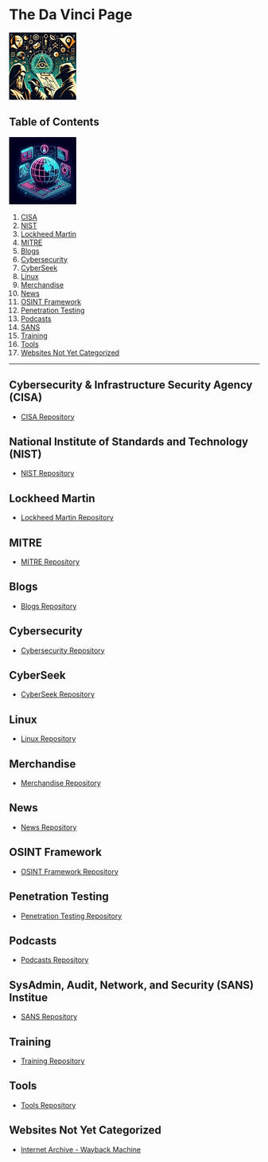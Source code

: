 # The Da Vinci Page
![](https://github.com/Cra5h-Ov3rrid3/The-Da-Vinci-Page/blob/afc5b7bfa30dedd44661052bb3e60e4821d008e7/TDVP/TDVP_01.jpg)
## Table of Contents
![](https://github.com/Cra5h-Ov3rrid3/The-Da-Vinci-Page/blob/e8008dd7d8677ccb08e75e0f09b77101477a59bf/TDVP/TDVP_02.jpg)
1.  [CISA]()
2.  [NIST]()
3.  [Lockheed Martin]()
4.  [MITRE]()
5.  [Blogs]()
6.  [Cybersecurity]()
7.  [CyberSeek]()
8.  [Linux]()
9.  [Merchandise]()
10. [News]()
11. [OSINT Framework]()
12. [Penetration Testing]()
13. [Podcasts]()
14. [SANS]()
15. [Training]()
16. [Tools]()
17. [Websites Not Yet Categorized]()
---
## Cybersecurity & Infrastructure Security Agency (CISA)
 - [CISA Repository](https://github.com/Cra5h-Ov3rrid3/Cybersecurity-Infrastructure-Security-Agency.git)
## National Institute of Standards and Technology (NIST)
 - [NIST Repository](https://github.com/Cra5h-Ov3rrid3/National-Institute-of-Standards-and-Technology.git)
## Lockheed Martin
 - [Lockheed Martin Repository](https://github.com/Cra5h-Ov3rrid3/Lockheed-Martin.git)
## MITRE
 - [MITRE Repository](https://github.com/Cra5h-Ov3rrid3/MITRE/blob/a3ef8b932dc23a6d9d63a6a0404c27881847448a/README.md)
## Blogs
 - [Blogs Repository](https://github.com/Cra5h-Ov3rrid3/Blogs/blob/4ada97c5160c4abfeacc0df49462ca63837292cb/README.md)
## Cybersecurity
 - [Cybersecurity Repository](https://github.com/Cra5h-Ov3rrid3/Cybersecurity/blob/cc5f26b936253c3cc8d6bebd1d2f3b6aa2c8837b/README.md)
## CyberSeek
 - [CyberSeek Repository](https://github.com/Cra5h-Ov3rrid3/CyberSeek/blob/2e3bd8741dcb7995d854e7f18c9c8a2dd86b8a6e/README.md)
## Linux
 - [Linux Repository](https://github.com/Cra5h-Ov3rrid3/Linux/blob/bb0e7739cc9911fae22a2ea58e40c2a7abae2098/README.md)
## Merchandise
 - [Merchandise Repository](https://github.com/Cra5h-Ov3rrid3/Merchandise.git)
## News
 - [News Repository](https://github.com/Cra5h-Ov3rrid3/News/blob/4ff01803319be2db033a80a37dbb7645c393b4aa/README.md)
## OSINT Framework
 - [OSINT Framework Repository](https://github.com/Cra5h-Ov3rrid3/OSINT-Framework/blob/adabe5d78283ff8a455bcde6ba5c88192db33a22/README.md)
## Penetration Testing
 - [Penetration Testing Repository](https://github.com/Cra5h-Ov3rrid3/Penetration-Testing.git)
## Podcasts
 - [Podcasts Repository](https://github.com/Cra5h-Ov3rrid3/Podcasts/blob/95b7e506aac39620b282bda63610ef66f6706fbb/README.md)
## SysAdmin, Audit, Network, and Security (SANS) Institue
 - [SANS Repository](https://github.com/Cra5h-Ov3rrid3/SysAdmin-Audit-Network-and-Security-Institue/blob/35a8b1afbd736297f985bcfb40fe052e665f0de6/README.md)
## Training
 - [Training Repository](https://github.com/Cra5h-Ov3rrid3/Training.git)
## Tools
 - [Tools Repository](https://github.com/Cra5h-Ov3rrid3/Tools.git)
## Websites Not Yet Categorized
 - [Internet Archive - Wayback Machine](https://archive.org/)
